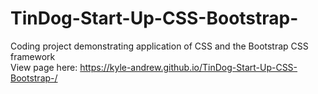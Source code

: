 # TinDog-Start-Up-CSS-Bootstrap-
Coding project demonstrating application of CSS and the Bootstrap CSS framework<br> 
View page here: https://kyle-andrew.github.io/TinDog-Start-Up-CSS-Bootstrap-/
